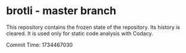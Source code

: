 # brotli - master branch

This repository contains the frozen state of the repository.
Its history is cleared. It is used only for static code
analysis with Codacy.

Commit Time: 1734467030